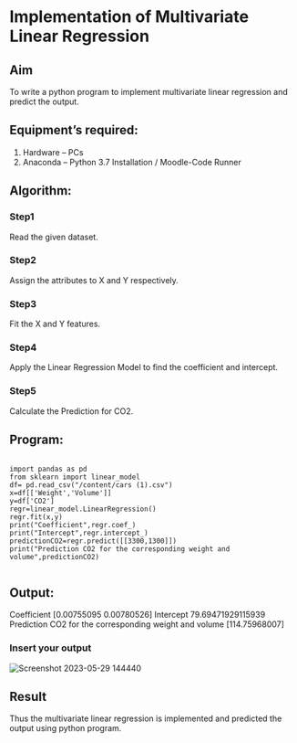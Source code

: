 # Implementation of Multivariate Linear Regression
## Aim
To write a python program to implement multivariate linear regression and predict the output.
## Equipment’s required:
1.	Hardware – PCs
2.	Anaconda – Python 3.7 Installation / Moodle-Code Runner
## Algorithm:
### Step1
Read the given dataset.
<br>

### Step2
Assign the attributes to X and Y respectively.
<br>

### Step3
Fit the X and Y features.
<br>

### Step4
Apply the Linear Regression Model to find the coefficient and intercept.
<br>

### Step5
Calculate the Prediction for CO2.
<br>

## Program:
```

import pandas as pd
from sklearn import linear_model
df= pd.read_csv("/content/cars (1).csv")
x=df[['Weight','Volume']]
y=df['CO2']
regr=linear_model.LinearRegression()
regr.fit(x,y)
print("Coefficient",regr.coef_)
print("Intercept",regr.intercept_)
predictionCO2=regr.predict([[3300,1300]])
print("Prediction CO2 for the corresponding weight and volume",predictionCO2)


```
## Output:

Coefficient [0.00755095 0.00780526]
Intercept 79.69471929115939
Prediction CO2 for the corresponding weight and volume [114.75968007]



### Insert your output
![Screenshot 2023-05-29 144440](https://github.com/Yamunaasri/Multivariate-Linear-Regression/assets/115707860/6da0a451-adfd-4923-bce6-359dd0daf725)
<br>

## Result
Thus the multivariate linear regression is implemented and predicted the output using python program.
